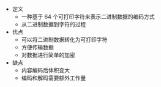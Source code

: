 - 定义
	- 一种基于 64 个可打印字符来表示二进制数据的编码方式
	- 从二进制数据到字符的过程
- 优点
	- 可以将二进制数据转化为可打印字符
	- 方便传输数据
	- 对数据进行简单的加密
- 缺点
	- 内容编码后体积变大
	- 编码和解码需要额外工作量